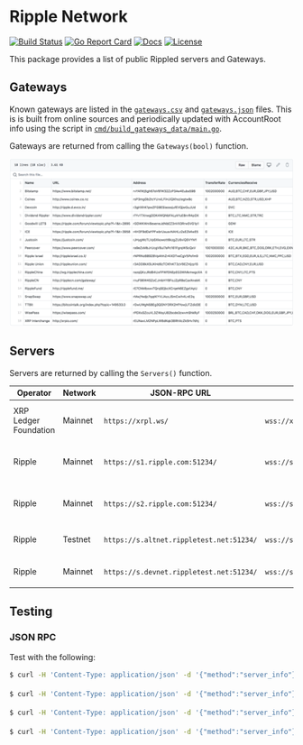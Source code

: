 # Ripple Network

[![Build Status][build-status-svg]][build-status-url]
[![Go Report Card][goreport-svg]][goreport-url]
[![Docs][docs-godoc-svg]][docs-godoc-url]
[![License][license-svg]][license-url]

This package provides a list of public Rippled servers and Gateways.

## Gateways

Known gateways are listed in the [`gateways.csv`](gateways.csv) and [`gateways.json`](gateways.json) files. This is is built from online sources and periodically updated with AccountRoot info using the script in [`cmd/build_gateways_data/main.go`](cmd/build_gateways_data/main.go).

Gateways are returned from calling the `Gateways(bool)` function.

![](gateways.png)

## Servers

Servers are returned by calling the `Servers()` function.

| Operator              | Network | JSON-RPC URL        | WebSocket URL                  | Notes |
| --------------------- | ------- | ---------------------------------------- | ------------- | -------------- |
| XRP Ledger Foundation | Mainnet | `https://xrpl.ws/`                       | `wss://xrpl.ws/`                 | Full history server cluster |
| Ripple | Mainnet                | `https://s1.ripple.com:51234/`           | `wss://s1.ripple.com/`           | General purpose server cluster |
| Ripple | Mainnet                | `https://s2.ripple.com:51234/`           | `wss://s2.ripple.com/`           | Full-history server cluster |
| Ripple | Testnet                | `https://s.altnet.rippletest.net:51234/` | `wss://s.altnet.rippletest.net/` | Testnet public server |
| Ripple | Mainnet                | `https://s.devnet.rippletest.net:51234/` | `wss://s.devnet.rippletest.net/` | Devnet public server |

## Testing

### JSON RPC

Test with the following:

```bash
$ curl -H 'Content-Type: application/json' -d '{"method":"server_info"}' https://s1.ripple.com:51234/

$ curl -H 'Content-Type: application/json' -d '{"method":"server_info"}' https://s2.ripple.com:51234/

$ curl -H 'Content-Type: application/json' -d '{"method":"server_info"}' https://s.altnet.rippletest.net:51234/ --insecure

$ curl -H 'Content-Type: application/json' -d '{"method":"server_info"}' https://s.devnet.rippletest.net:51234/ --insecure
```

 [build-status-svg]: https://github.com/goxrp/ripple-network/workflows/go%20build/badge.svg?branch=master
 [build-status-url]: https://github.com/goxrp/ripple-network/actions
 [goreport-svg]: https://goreportcard.com/badge/github.com/goxrp/ripple-network
 [goreport-url]: https://goreportcard.com/report/github.com/goxrp/ripple-network
 [docs-godoc-svg]: https://pkg.go.dev/badge/github.com/goxrp/ripple-network
 [docs-godoc-url]: https://pkg.go.dev/github.com/goxrp/ripple-network
 [license-svg]: https://img.shields.io/badge/license-MIT-blue.svg
 [license-url]: https://github.com/goxrp/ripple-network/blob/master/LICENSE